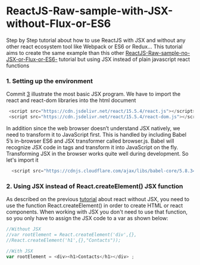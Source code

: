 # ReactJS-Raw-sample-with-JSX-without-Flux-or-ES6
Step by Step tutorial about how to use ReactJS with JSX and without any other react ecosystem tool like Webpack or ES6 or Redux... This tutorial aims to create the same example than this other [ReactJS-Raw-sample-no-JSX-or-Flux-or-ES6-](https://github.com/migueldoctor/ReactJS-Raw-sample-no-JSX-or-Flux-or-ES6-/) tutorial but using JSX instead of plain javascript react functions

### 1. Setting up the environment

Commit [3](https://github.com/migueldoctor/ReactJS-Raw-sample-with-JSX-without-Flux-or-ES6/commit/388e0aaca581721312eca46107dddb34c1eb7b7e) illustrate the most basic JSX program. We have to import the react and react-dom libraries into the html document
```javascript 
 <script src="https://cdn.jsdelivr.net/react/15.5.4/react.js"></script>
 <script src="https://cdn.jsdelivr.net/react/15.5.4/react-dom.js"></script>
```   

In addition since the web browser doesn’t understand JSX natively, we need to transform it to JavaScript first. 
This is handled by including Babel 5’s in-browser ES6 and JSX transformer called browser.js. 
Babel will recognize JSX code in <script type="text/babel"></script> tags and transform it into JavaScript on the fly. 
Transforming JSX in the browser works quite well during development. 
So let's import it
```javascript 
  <script src="https://cdnjs.cloudflare.com/ajax/libs/babel-core/5.8.34/browser.min.js"></script>
``` 

### 2. Using JSX instead of React.createElement() JSX function
As described on the previous [tutorial](https://github.com/migueldoctor/ReactJS-Raw-sample-no-JSX-or-Flux-or-ES6) about react without JSX, you need to use the function React.createElement() in order to create HTML or react components. When working with JSX you don't need to use that function, so you only have to assign the JSX code to a var as shown below:

```javascript 
//Without JSX
//var rootElement = React.createElement('div',{},
//React.createElement('h1',{},"Contacts"));

//With JSX
var rootElement = <div><h1>Contacts</h1></div> ;
```

  